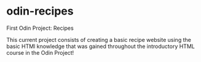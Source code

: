 # odin-recipes
First Odin Project: Recipes 

This current project consists of creating a basic recipe website using the 
basic HTMl knowledge that was gained throughout the introductory HTML course 
in the Odin Project!


